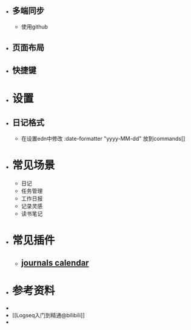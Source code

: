 - ## 多端同步
	- 使用github
- ## 页面布局
- ## 快捷键
- # 设置
- ## 日记格式
	- 在设置edn中修改
	  :date-formatter "yyyy-MM-dd"
	  放到commands[]
- # 常见场景
	- 日记
	- 任务管理
	- 工作日报
	- 记录灵感
	- 读书笔记
- # 常见插件
	- [journals calendar](https://github.com/xyhp915/logseq-journals-calendar/releases/tag/0.10.0)
	  -
- # 参考资料
-
- [[Logseq入门到精通@bilibili]]
-